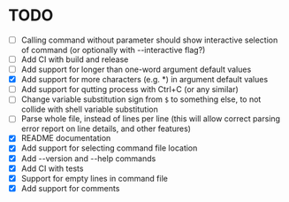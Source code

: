 # TODO

- [ ] Calling command without parameter should show interactive selection of command (or optionally with --interactive flag?)
- [ ] Add CI with build and release
- [ ] Add support for longer than one-word argument default values
- [x] Add support for more characters (e.g. *) in argument default values
- [ ] Add support for qutting process with Ctrl+C (or any similar)
- [ ] Change variable substitution sign from `$` to something else, to not collide with shell variable substitution
- [ ] Parse whole file, instead of lines per line (this will allow correct parsing error report on line details, and other features)
- [x] README documentation
- [x] Add support for selecting command file location
- [x] Add --version and --help commands
- [x] Add CI with tests
- [x] Support for empty lines in command file
- [x] Add support for comments
